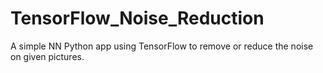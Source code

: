 # TensorFlow_Noise_Reduction
A simple NN Python app using TensorFlow to remove or reduce the noise on given pictures.
